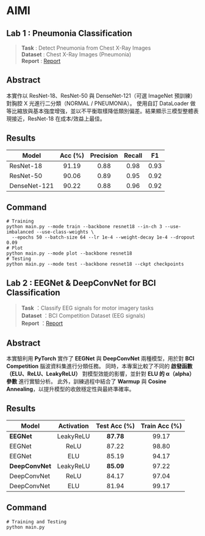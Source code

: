 # AIMI

## Lab 1 : Pneumonia Classification
> **Task** : Detect Pneumonia from Chest X-Ray Images  
> **Dataset** : Chest X-Ray Images (Pneumonia)  
> **Report** : [Report](https://github.com/Ianuyu/AIMI/blob/main/Lab1/LAB1_314553020_%E8%A8%B1%E8%89%AF%E4%BA%A6.pdf)
## Abstract
本實作以 ResNet-18、ResNet-50 與 DenseNet-121（可選 ImageNet 預訓練）對胸腔 X 光進行二分類（NORMAL / PNEUMONIA）。
使用自訂 DataLoader 做等比縮放與基本強度增強，並以不平衡取樣降低類別偏差。結果顯示三模型整體表現接近，ResNet-18 在成本/效益上最佳。

## Results 
| Model        | Acc (%) | Precision | Recall | F1  |
|--------------|:-------:|:---------:|:------:|:---:|
| ResNet-18    | 91.19   | 0.88      | 0.98   | 0.93 |
| ResNet-50    | 90.06   | 0.89      | 0.95   | 0.92 |
| DenseNet-121 | 90.22   | 0.88      | 0.96   | 0.92 |

## Command
```text
# Training
python main.py --mode train --backbone resnet18 --in-ch 3 --use-imbalanced --use-class-weights \
  --epochs 50 --batch-size 64 --lr 1e-4 --weight-decay 1e-4 --dropout 0.09
# Plot
python main.py --mode plot --backbone resnet18
# Testing
python main.py --mode test --backbone resnet18 --ckpt checkpoints
```
## Lab 2 : EEGNet & DeepConvNet for BCI Classification
> **Task** ：Classify EEG signals for motor imagery tasks  
> **Dataset** ：BCI Competition Dataset (EEG signals)  
> **Report** ：[Report](https://github.com/Ianuyu/AIMI/blob/main/Lab2/LAB2_314553020_%E8%A8%B1%E8%89%AF%E4%BA%A6.pdf)    
## Abstract
本實驗利用 **PyTorch** 實作了 **EEGNet** 與 **DeepConvNet** 兩種模型，用於對 **BCI Competition** 腦波資料集進行分類任務。
同時，本專案比較了不同的 **啟發函數（ELU、ReLU、LeakyReLU）** 對模型效能的影響，並針對 **ELU 的 α（alpha）參數** 進行實驗分析。
此外，訓練過程中結合了 **Warmup** 與 **Cosine Annealing**，以提升模型的收斂穩定性與最終準確率。

## Results 
| Model           | Activation | Test Acc (%) | Train Acc (%) |
| --------------- | :--------: | :----------: | :-----------: |
| **EEGNet**      |  LeakyReLU |   **87.78**  |     99.17     |
| EEGNet          |    ReLU    |     87.22    |     98.80     |
| EEGNet          |     ELU    |     85.19    |     94.17     |
| **DeepConvNet** |  LeakyReLU |   **85.09**  |     97.22     |
| DeepConvNet     |    ReLU    |     84.17    |     97.04     |
| DeepConvNet     |     ELU    |     81.94    |     99.17     |

## Command
```text
# Training and Testing
python main.py 
```
